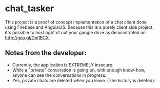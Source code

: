 chat_tasker
===========

This project is a proof of concept implementation of a chat client done using Firebase and AngularJS. 
Because this is a purely client side project, it's possible to host right of out your google drive as 
demonstrated on http://goo.gl/Dm1BCX. 

Notes from the developer:
-------------------------
* Currently, the application is EXTREMELY insecure.  
* While a "private" converation is going on, with enough know-how, anyone can see the conversations in progress.
* Yes, private chats are deleted when you leave. (The history is deleted).